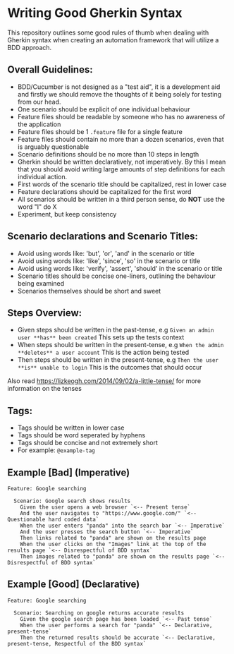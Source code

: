 # Writing Good Gherkin Syntax
This repository outlines some good rules of thumb when dealing with Gherkin syntax when creating an automation framework that will
utilize a BDD approach.

## Overall Guidelines:

- BDD/Cucumber is not designed as a "test aid", it is a development aid and firstly we should remove the thoughts of it being solely for testing from our head.
- One scenario should be explicit of one individual behaviour
- Feature files should be readable by someone who has no awareness of the application
- Feature files should be 1 `.feature` file for a single feature
- Feature files should contain no more than a dozen scenarios, even that is arguably questionable
- Scenario definitions should be no more than 10 steps in length
- Gherkin should be written declaratively, not imperatively.  By this I mean that you should avoid writing large amounts of step definitions for each individual action.
- First words of the scenario title should be capitalized, rest in lower case
- Feature declarations should be capitalized for the first word
- All scenarios should be written in a third person sense, do **NOT** use the word "I" do X
- Experiment, but keep consistency

## Scenario declarations and Scenario Titles:

- Avoid using words like: 'but', 'or', 'and' in the scenario or title
- Avoid using words like: 'like', 'since', 'so' in the scenario or title
- Avoid using words like: 'verify', 'assert', 'should' in the scenario or title
- Scenario titles should be concise one-liners, outlining the behaviour being examined
- Scenarios themselves should be short and sweet

## Steps Overview:

- Given steps should be written in the past-tense, e.g `Given an admin user **has** been created` 
  This sets up the tests context
- When steps should be written in the present-tense, e.g `When the admin **deletes** a user account` 
  This is the action being tested
- Then steps should be written in the present-tense, e.g `Then the user **is** unable to login` 
  This is the outcomes that should occur

Also read https://lizkeogh.com/2014/09/02/a-little-tense/ for more information on the tenses

## Tags: 
- Tags should be written in lower case
- Tags should be word seperated by hyphens
- Tags should be concise and not extremely short
- For example: `@example-tag`

## Example [Bad] (Imperative)

```gherkin
Feature: Google searching

  Scenario: Google search shows results
    Given the user opens a web browser `<-- Present tense`
    And the user navigates to "https://www.google.com/" `<-- Questionable hard coded data`
    When the user enters "panda" into the search bar `<-- Imperative`
    And the user presses the search button `<-- Imperative`
    Then links related to "panda" are shown on the results page
    When the user clicks on the "Images" link at the top of the results page `<-- Disrespectful of BDD syntax`
    Then images related to "panda" are shown on the results page `<-- Disrespectful of BDD syntax`
```

## Example [Good] (Declarative)

```gherkin
Feature: Google searching

  Scenario: Searching on google returns accurate results
    Given the google search page has been loaded `<-- Past tense`
    When the user performs a search for "panda" `<-- Declarative, present-tense`
    Then the returned results should be accurate `<-- Declarative, present-tense, Respectful of the BDD syntax`
```


